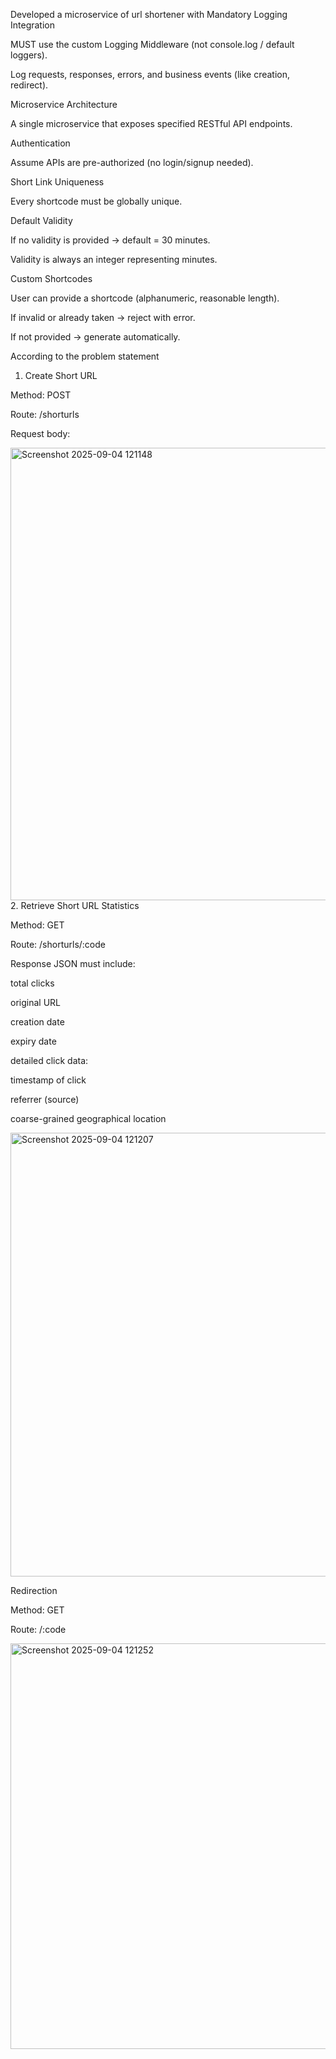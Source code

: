 Developed a microservice of url shortener with 
Mandatory Logging Integration

MUST use the custom Logging Middleware (not console.log / default loggers).

Log requests, responses, errors, and business events (like creation, redirect).

Microservice Architecture

A single microservice that exposes specified RESTful API endpoints.

Authentication

Assume APIs are pre-authorized (no login/signup needed).

Short Link Uniqueness

Every shortcode must be globally unique.

Default Validity

If no validity is provided → default = 30 minutes.

Validity is always an integer representing minutes.

Custom Shortcodes

User can provide a shortcode (alphanumeric, reasonable length).

If invalid or already taken → reject with error.

If not provided → generate automatically.

According to the problem statement

1. Create Short URL

Method: POST

Route: /shorturls

Request body:

<img width="1380" height="724" alt="Screenshot 2025-09-04 121148" src="https://github.com/user-attachments/assets/5feb30f1-faf9-49e1-ab36-e6b5b0226710" />
2. Retrieve Short URL Statistics

Method: GET

Route: /shorturls/:code

Response JSON must include:

total clicks

original URL

creation date

expiry date

detailed click data:

timestamp of click

referrer (source)

coarse-grained geographical location

<img width="1338" height="710" alt="Screenshot 2025-09-04 121207" src="https://github.com/user-attachments/assets/0d04f4fc-bef8-4bee-a685-83ea44b007f0" />

Redirection

Method: GET

Route: /:code

<img width="1349" height="649" alt="Screenshot 2025-09-04 121252" src="https://github.com/user-attachments/assets/1b3772b1-ba28-4047-bce9-0402260000f7" />


